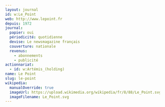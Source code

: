 ```yaml
---
layout: journal
id: w:Le_Point
web: http://www.lepoint.fr
depuis: 1972
journal:
  papier: oui
  périodicité: quotidienne
  devise: Le newsmagazine français
  couverture: nationale
  revenus:
    - abonnements
    - publicité
actionnariat:
  - id: w:Artémis_(holding)
name: Le Point
slug: le-point
wikipedia:
  manualOverride: true
  imageUrl: https://upload.wikimedia.org/wikipedia/fr/8/88/Le_Point.svg
  imageFilename: Le_Point.svg
---
```


